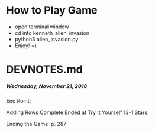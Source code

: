 # How to Play Game

- open terminal window
- cd into kenneth_alien_invasion
- python3 alien_invasion.py
- Enjoy! =)

# DEVNOTES.md

##### Wednesday, November 21, 2018

End Point: 

Adding Rows Complete
Ended at Try It Yourself 13-1 Stars:

<!-- Need to work 13-1, 13-2 -->

Ending the Game.
p. 287






